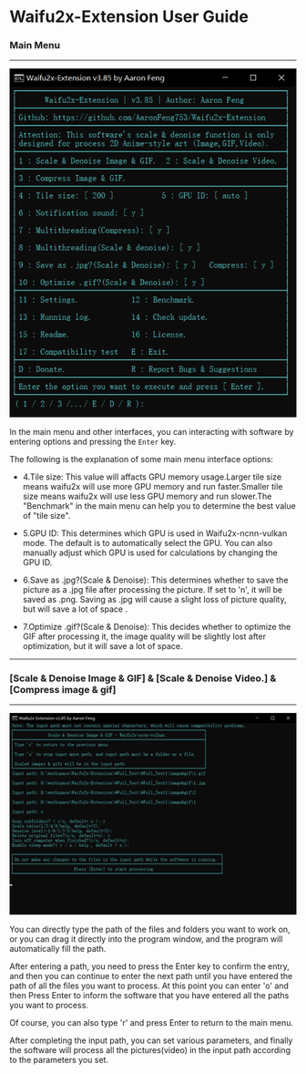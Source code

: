 # Waifu2x-Extension User Guide
### Main Menu
----
![mainmenu Imgae](/User_Guide_Pics/mainmenu.png)

In the main menu and other interfaces, you can interacting with software by entering options and pressing the `Enter` key.

The following is the explanation of some main menu interface options:

- 4.Tile size: This value will affacts GPU memory usage.Larger tile size means waifu2x will use more GPU memory and run faster.Smaller tile size means waifu2x will use less GPU memory and run slower.The "Benchmark" in the main menu can help you to determine the best value of "tile size".

- 5.GPU ID: This determines which GPU is used in Waifu2x-ncnn-vulkan mode. The default is to automatically select the GPU. You can also manually adjust which GPU is used for calculations by changing the GPU ID.

- 6.Save as .jpg?(Scale & Denoise): This determines whether to save the picture as a .jpg file after processing the picture. If set to 'n', it will be saved as .png. Saving as .jpg will cause a slight loss of picture quality, but will save a lot of space .

- 7.Optimize .gif?(Scale & Denoise): This decides whether to optimize the GIF after processing it, the image quality will be slightly lost after optimization, but it will save a lot of space.
----

### [Scale & Denoise Image & GIF] & [Scale & Denoise Video.] & [Compress image & gif]
----

![process Imgae](/User_Guide_Pics/process.png)

You can directly type the path of the files and folders you want to work on, or you can drag it directly into the program window, and the program will automatically fill the path.

After entering a path, you need to press the Enter key to confirm the entry, and then you can continue to enter the next path until you have entered the path of all the files you want to process. At this point you can enter 'o' and then Press Enter to inform the software that you have entered all the paths you want to process.

Of course, you can also type 'r' and press Enter to return to the main menu.

After completing the input path, you can set various parameters, and finally the software will process all the pictures(video) in the input path according to the parameters you set.



